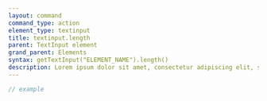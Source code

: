 ```yaml
---
layout: command
command_type: action
element_type: textinput
title: textinput.length
parent: TextInput element
grand_parent: Elements
syntax: getTextInput("ELEMENT_NAME").length()
description: Lorem ipsum dolor sit amet, consectetur adipiscing elit, sed do eiusmod tempor incididunt ut labore et dolore magna aliqua. Ut enim ad minim veniam, quis nostrud exercitation ullamco laboris nisi ut aliquip ex ea commodo consequat.
---
```


```javascript
// example
```